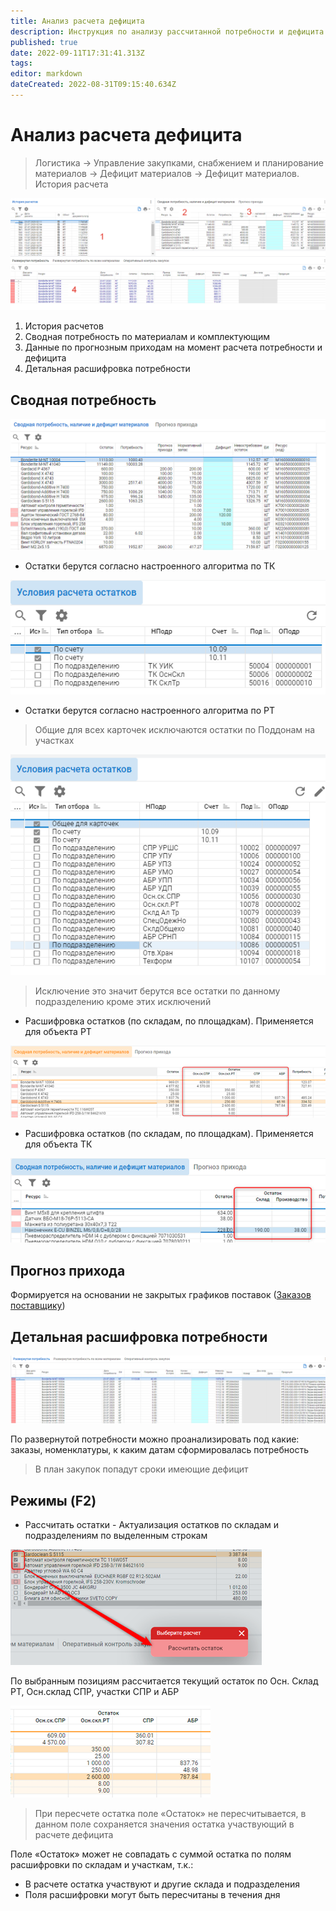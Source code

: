 ```yaml
---
title: Анализ расчета дефицита
description: Инструкция по анализу рассчитанной потребности и дефицита
published: true
date: 2022-09-11T17:31:41.313Z
tags: 
editor: markdown
dateCreated: 2022-08-31T09:15:40.634Z
---
```


# Анализ расчета дефицита

>Логистика → Управление закупками, снабжением и планирование материалов → Дефицит материалов → Дефицит материалов. История расчета


![](<../../assets/image (420).png>)

1. История расчетов
2. Сводная потребность по материалам и комплектующим
3. Данные по прогнозным приходам на момент расчета потребности и дефицита
4. Детальная расшифровка потребности

## **Сводная потребность**

![](<../../assets/image (176).png>)

* Остатки берутся согласно настроенного алгоритма по ТК

![](<../../assets/image (622).png>)

* Остатки берутся согласно настроенного алгоритма по РТ

>Общие для всех карточек исключаются остатки по Поддонам на участках

![](<../../assets/image (953).png>)


>Исключение это значит берутся все остатки по данному подразделению кроме этих исключений

* Расшифровка остатков (по складам, по площадкам). Применяется для объекта РТ

![](<../../assets/image (625).png>)

* Расшифровка остатков (по складам, по площадкам). Применяется для объекта ТК

![](<../../assets/image (910).png>)

## **Прогноз прихода**

Формируется на основании не закрытых графиков поставок ([Заказов поставщику](../specifikaciya/formirovanie-grafika-postavki.md))

## **Детальная расшифровка потребности**

![](<../../assets/image (451).png>)

По развернутой потребности можно проанализировать под какие: заказы, номенклатуры, к каким датам сформировалась потребность


>В план закупок попадут сроки имеющие дефицит


## Режимы (F2)

* Рассчитать остатки - Актуализация остатков по складам и подразделениям по выделенным строкам

![](<../../assets/image (238).png>)

По выбранным позициям рассчитается текущий остаток по Осн. Склад РТ, Осн.склад СПР, участки СПР и АБР

![](<../../assets/image (723).png>)


>При пересчете остатка поле «Остаток» не пересчитывается, в данном поле сохраняется значения остатка участвующий в расчете дефицита

Поле «Остаток» может не совпадать с суммой остатка по полям расшифровки по складам и участкам, т.к.:

* В расчете остатка участвуют и другие склада и подразделения
* Поля расшифровки могут быть пересчитаны в течения дня

